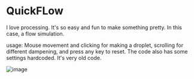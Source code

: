 # QuickFLow
I love processing. It's so easy and fun to make something pretty. In this case,
a flow simulation.

usage: Mouse movement and clicking for making a droplet, scrolling for different
dampening, and press any key to reset. The code also has some settings
hardcoded. It's very old code.

![image](https://user-images.githubusercontent.com/28191416/193841074-3578b48e-13f3-458b-9127-41dd99b8cf43.png)
